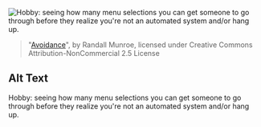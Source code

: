 ![Hobby: seeing how many menu selections you can get someone to go through before they realize you're not an automated system and/or hang up.](https://imgs.xkcd.com/comics/avoidance.png)
> "[Avoidance](https://xkcd.com/615/)", by Randall Munroe, licensed under Creative Commons Attribution-NonCommercial 2.5 License

## Alt Text
Hobby: seeing how many menu selections you can get someone to go through before they realize you're not an automated system and/or hang up.

